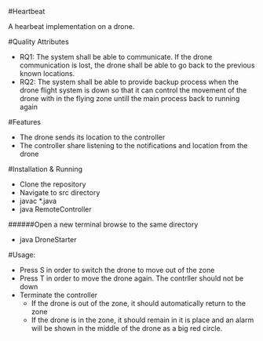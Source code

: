 #Heartbeat

A hearbeat implementation on a drone.

#Quality Attributes
- RQ1: The system shall be able to communicate. If the drone communication is lost, the drone shall be able to go back to the previous known locations.
- RQ2: The system shall be able to provide backup process when the drone flight system is down so that it can control the movement of the drone with in the flying zone untill the main process back to running again

#Features
- The drone sends its location to the controller
- The controller share listening to the notifications and location from the drone

#Installation & Running
- Clone the repository
- Navigate to src directory
- javac *.java
- java RemoteController

######Open a new terminal browse to the same directory
- java DroneStarter

#Usage:

- Press S in order to switch the drone to move out of the zone
- Press T in order to move the drone again. The contrller should not be down
- Terminate the controller
  - If the drone is out of the zone, it should automatically return to the zone
  - If the drone is in the zone, it should remain in it is place and an alarm will
  be shown in the middle of the drone as a big red circle.

